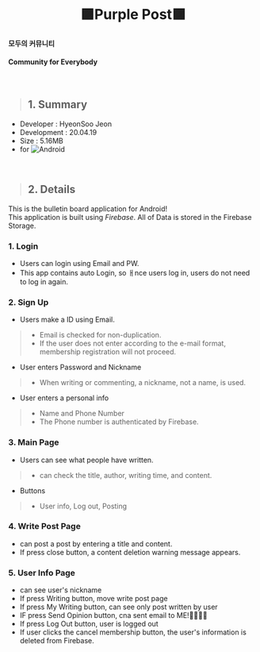 # <center> 🟪Purple Post🟪 </center>  

#### 모두의 커뮤니티
#### Community for Everybody
</br>

> ## 1. Summary
* Developer : HyeonSoo Jeon  
* Development : 20.04.19  
* Size : 5.16MB  
* for <img alt="Android" src = "https://img.shields.io/badge/Android-3DDC84.svg?&style=flat&logo=android&logoColor=white"/>  

</br>

> ## 2. Details
This is the bulletin board application for Android!  
This application is built using *_Firebase_*.
All of Data is stored in the Firebase Storage.

### 1. Login
* Users can login using Email and PW.
* This app contains auto Login, so ㅐnce users log in, users do not need to log in again.

### 2. Sign Up
* Users make a ID using Email.
> + Email is checked for non-duplication.  
> + If the user does not enter according to the e-mail format, membership registration will not proceed.
* User enters Password and Nickname
> * When writing or commenting, a nickname, not a name, is used.
* User enters a personal info
> * Name and Phone Number
> * The Phone number is authenticated by Firebase.

### 3. Main Page
* Users can see what people have written.
> * can check the title, author, writing time, and content.
* Buttons
> * User info, Log out, Posting

### 4. Write Post Page
* can post a post by entering a title and content.
* If press close button, a content deletion warning message appears.

### 5. User Info Page
* can see user's nickname
* If press Writing button, move write post page
* If press My Writing button, can see only post written by user
* IF press Send Opinion button, cna sent email to ME!🙋‍♂️🙋‍♂️
* If press Log Out button, user is logged out
* If user clicks the cancel membership button, the user's information is deleted from Firebase.
